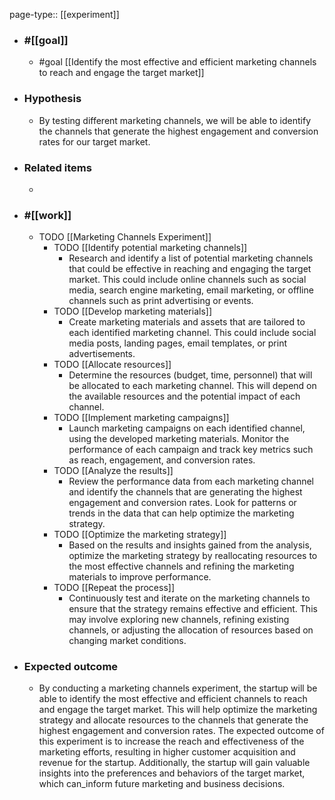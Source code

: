 page-type:: [[experiment]]



  - ### #[[goal]]
    - #goal [[Identify the most effective and efficient marketing channels to reach and engage the target market]]
  - ### Hypothesis
    - By testing different marketing channels, we will be able to identify the channels that generate the highest engagement and conversion rates for our target market.
  - ### Related items
    - 
  - ### #[[work]]
    - TODO [[Marketing Channels Experiment]]
      - TODO [[Identify potential marketing channels]]
        - Research and identify a list of potential marketing channels that could be effective in reaching and engaging the target market. This could include online channels such as social media, search engine marketing, email marketing, or offline channels such as print advertising or events.
      - TODO [[Develop marketing materials]]
        - Create marketing materials and assets that are tailored to each identified marketing channel. This could include social media posts, landing pages, email templates, or print advertisements.
      - TODO [[Allocate resources]]
        - Determine the resources (budget, time, personnel) that will be allocated to each marketing channel. This will depend on the available resources and the potential impact of each channel.
      - TODO [[Implement marketing campaigns]]
        - Launch marketing campaigns on each identified channel, using the developed marketing materials. Monitor the performance of each campaign and track key metrics such as reach, engagement, and conversion rates.
      - TODO [[Analyze the results]]
        - Review the performance data from each marketing channel and identify the channels that are generating the highest engagement and conversion rates. Look for patterns or trends in the data that can help optimize the marketing strategy.
      - TODO [[Optimize the marketing strategy]]
        - Based on the results and insights gained from the analysis, optimize the marketing strategy by reallocating resources to the most effective channels and refining the marketing materials to improve performance.
      - TODO [[Repeat the process]]
        - Continuously test and iterate on the marketing channels to ensure that the strategy remains effective and efficient. This may involve exploring new channels, refining existing channels, or adjusting the allocation of resources based on changing market conditions.
  - ### Expected outcome
    - By conducting a marketing channels experiment, the startup will be able to identify the most effective and efficient channels to reach and engage the target market. This will help optimize the marketing strategy and allocate resources to the channels that generate the highest engagement and conversion rates. The expected outcome of this experiment is to increase the reach and effectiveness of the marketing efforts, resulting in higher customer acquisition and revenue for the startup. Additionally, the startup will gain valuable insights into the preferences and behaviors of the target market, which can_inform future marketing and business decisions.

